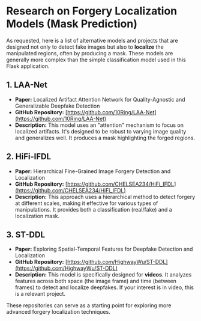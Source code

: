 # Research on Forgery Localization Models (Mask Prediction)

As requested, here is a list of alternative models and projects that are designed not only to detect fake images but also to **localize** the manipulated regions, often by producing a mask. These models are generally more complex than the simple classification model used in this Flask application.

## 1. LAA-Net

- **Paper:** Localized Artifact Attention Network for Quality-Agnostic and Generalizable Deepfake Detection
- **GitHub Repository:** [https://github.com/10Ring/LAA-Net](https://github.com/10Ring/LAA-Net)
- **Description:** This model uses an "attention" mechanism to focus on localized artifacts. It's designed to be robust to varying image quality and generalizes well. It produces a mask highlighting the forged regions.

## 2. HiFi-IFDL

- **Paper:** Hierarchical Fine-Grained Image Forgery Detection and Localization
- **GitHub Repository:** [https://github.com/CHELSEA234/HiFi_IFDL](https://github.com/CHELSEA234/HiFi_IFDL)
- **Description:** This approach uses a hierarchical method to detect forgery at different scales, making it effective for various types of manipulations. It provides both a classification (real/fake) and a localization mask.

## 3. ST-DDL

- **Paper:** Exploring Spatial-Temporal Features for Deepfake Detection and Localization
- **GitHub Repository:** [https://github.com/HighwayWu/ST-DDL](https://github.com/HighwayWu/ST-DDL)
- **Description:** This model is specifically designed for **videos**. It analyzes features across both space (the image frame) and time (between frames) to detect and localize deepfakes. If your interest is in video, this is a relevant project.

These repositories can serve as a starting point for exploring more advanced forgery localization techniques.

